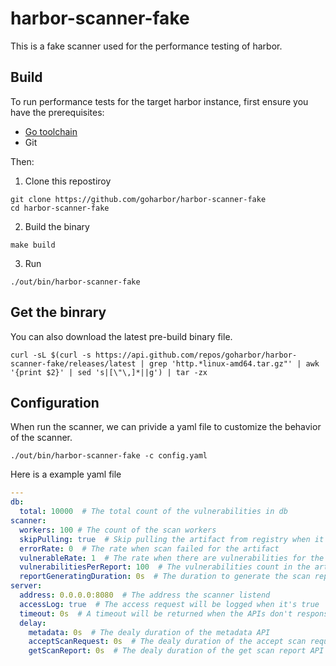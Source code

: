 # harbor-scanner-fake

This is a fake scanner used for the performance testing of harbor.

## Build

To run performance tests for the target harbor instance, first ensure you have the prerequisites:

- [Go toolchain](https://go101.org/article/go-toolchain.html)
- Git

Then:

1. Clone this repostiroy
  ```shell
  git clone https://github.com/goharbor/harbor-scanner-fake
  cd harbor-scanner-fake
  ```

2. Build the binary
  ```shell
  make build
  ```

3. Run
  ```shell
  ./out/bin/harbor-scanner-fake
  ```

## Get the binrary
You can also download the latest pre-build binary file.

```shell
curl -sL $(curl -s https://api.github.com/repos/goharbor/harbor-scanner-fake/releases/latest | grep 'http.*linux-amd64.tar.gz"' | awk '{print $2}' | sed 's|[\"\,]*||g') | tar -zx
```

## Configuration

When run the scanner, we can privide a yaml file to customize the behavior of the scanner.

```shell
./out/bin/harbor-scanner-fake -c config.yaml
```

Here is a example yaml file

```yaml
---
db:
  total: 10000  # The total count of the vulnerabilities in db
scanner:
  workers: 100 # The count of the scan workers
  skipPulling: true  # Skip pulling the artifact from registry when it's true
  errorRate: 0  # The rate when scan failed for the artifact
  vulnerableRate: 1  # The rate when there are vulnerabilities for the artifact
  vulnerabilitiesPerReport: 100  # The vulnerabilities count in the artifact
  reportGeneratingDuration: 0s  # The duration to generate the scan report after artifact pulled
server:
  address: 0.0.0.0:8080  # The address the scanner listend
  accessLog: true  # The access request will be logged when it's true
  timeout: 0s  # A timeout will be returned when the APIs don't response after this time duration
  delay:
    metadata: 0s  # The dealy duration of the metadata API
    acceptScanRequest: 0s  # The dealy duration of the accept scan request API
    getScanReport: 0s  # The dealy duration of the get scan report API
```
